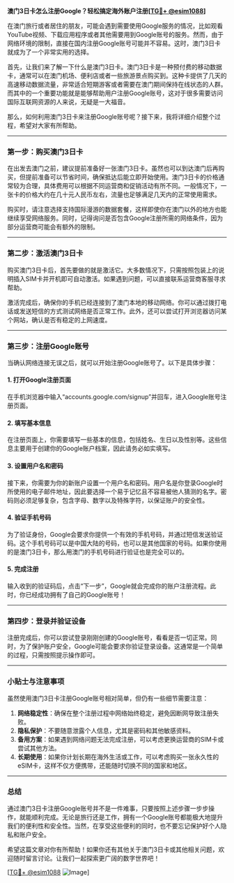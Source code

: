 **澳门3日卡怎么注册Google？轻松搞定海外账户注册[[TG💪+ @esim1088](https://t.me/s/esim1088)]**

在澳门旅行或者居住的朋友，可能会遇到需要使用Google服务的情况，比如观看YouTube视频、下载应用程序或者其他需要用到Google账号的服务。然而，由于网络环境的限制，直接在国内注册Google账号可能并不容易。这时，澳门3日卡就成为了一个非常实用的选择。

首先，让我们来了解一下什么是澳门3日卡。澳门3日卡是一种预付费的移动数据卡，通常可以在澳门机场、便利店或者一些旅游景点购买到。这种卡提供了几天的高速移动数据流量，非常适合短期游客或者需要在澳门期间保持在线状态的人群。而其中的一个重要功能就是能够帮助用户注册Google账号，这对于很多需要访问国际互联网资源的人来说，无疑是一大福音。

那么，如何利用澳门3日卡来注册Google账号呢？接下来，我将详细介绍整个过程，希望对大家有所帮助。

---

### **第一步：购买澳门3日卡**
在出发去澳门之前，建议提前准备好一张澳门3日卡。虽然也可以到达澳门后再购买，但提前准备可以节省时间，确保抵达后能立即开始使用。澳门3日卡的价格通常较为合理，具体费用可以根据不同运营商和促销活动有所不同。一般情况下，一张卡的价格大约在几十元人民币左右，流量也足够满足几天内的正常使用需求。

购买时，请注意选择支持国际漫游的数据套餐，这样即使你在澳门以外的地方也能继续享受网络服务。同时，记得询问是否包含Google注册所需的网络条件，因为部分运营商可能会有额外的限制。

---

### **第二步：激活澳门3日卡**
购买澳门3日卡后，首先要做的就是激活它。大多数情况下，只需按照包装上的说明插入SIM卡并开机即可自动激活。如果遇到问题，可以直接联系运营商客服寻求帮助。

激活完成后，确保你的手机已经连接到了澳门本地的移动网络。你可以通过拨打电话或发送短信的方式测试网络是否正常工作。此外，还可以尝试打开浏览器访问某个网站，确认是否有稳定的上网速度。

---

### **第三步：注册Google账号**
当确认网络连接无误之后，就可以开始注册Google账号了。以下是具体步骤：

#### **1. 打开Google注册页面**
在手机浏览器中输入“accounts.google.com/signup”并回车，进入Google账号注册页面。

#### **2. 填写基本信息**
在注册页面上，你需要填写一些基本的信息，包括姓名、生日以及性别等。这些信息主要用于创建你的Google账户档案，因此请务必如实填写。

#### **3. 设置用户名和密码**
接下来，你需要为你的新账户设置一个用户名和密码。用户名是你登录Google时所使用的电子邮件地址，因此要选择一个易于记忆且不容易被他人猜测的名字。密码则必须足够复杂，包含字母、数字以及特殊字符，以保证账户的安全性。

#### **4. 验证手机号码**
为了验证身份，Google会要求你提供一个有效的手机号码，并通过短信发送验证码。这个手机号码可以是中国大陆的号码，也可以是其他国家的号码。如果你使用的是澳门3日卡，那么用澳门的手机号码进行验证也是完全可以的。

#### **5. 完成注册**
输入收到的验证码后，点击“下一步”，Google就会完成你的账户注册流程。此时，你已经成功拥有了自己的Google账号！

---

### **第四步：登录并验证设备**
注册完成后，你可以尝试登录刚刚创建的Google账号，看看是否一切正常。同时，为了保护账户安全，Google可能会要求你验证登录设备。这通常是一个简单的过程，只需按照提示操作即可。

---

### **小贴士与注意事项**
虽然使用澳门3日卡注册Google账号相对简单，但仍有一些细节需要注意：

1. **网络稳定性**：确保在整个注册过程中网络始终稳定，避免因断网导致注册失败。
2. **隐私保护**：不要随意泄露个人信息，尤其是密码和其他敏感资料。
3. **备用方案**：如果遇到网络问题无法完成注册，可以考虑更换运营商的SIM卡或尝试其他方法。
4. **长期使用**：如果你计划长期在海外生活或工作，可以考虑购买一张永久性的eSIM卡，这样不仅方便携带，还能随时切换不同的国家和地区。

---

### **总结**
通过澳门3日卡注册Google账号并不是一件难事，只要按照上述步骤一步步操作，就能顺利完成。无论是旅行还是工作，拥有一个Google账号都能极大地提升我们的便利性和安全性。当然，在享受这些便利的同时，也不要忘记保护好个人隐私和账户安全。

希望这篇文章对你有所帮助！如果你还有其他关于澳门3日卡或其他相关问题，欢迎随时留言讨论。让我们一起探索更广阔的数字世界吧！

[[TG💪+ @esim1088](https://t.me/s/esim1088) ![Image](https://i.postimg.cc/4NQfJmqS/Snipaste-2025-05-13-00-14-12.png)]